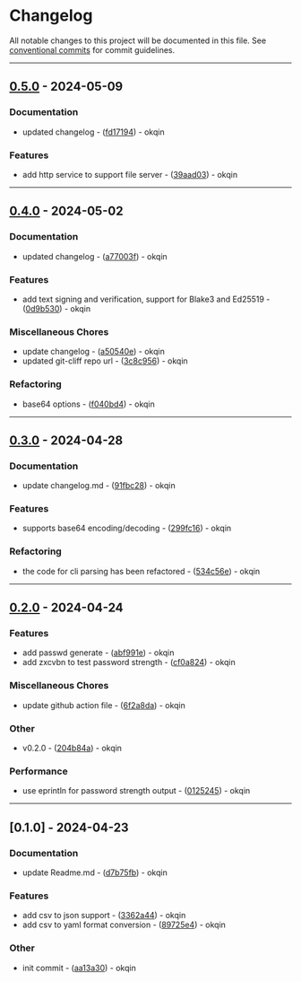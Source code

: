 # Changelog

All notable changes to this project will be documented in this file. See [conventional commits](https://www.conventionalcommits.org/) for commit guidelines.

---
## [0.5.0](https://github.com/okqin/rcli/compare/v0.4.0..v0.5.0) - 2024-05-09

### Documentation

- updated changelog - ([fd17194](https://github.com/okqin/rcli/commit/fd17194b1827794a879898fc0c3d8ccf4d3de8de)) - okqin

### Features

- add http service to support file server - ([39aad03](https://github.com/okqin/rcli/commit/39aad0300d80c9b0b4fb3afa28c5f4551187e8d3)) - okqin

---
## [0.4.0](https://github.com/okqin/rcli/compare/v0.3.0..v0.4.0) - 2024-05-02

### Documentation

- updated changelog - ([a77003f](https://github.com/okqin/rcli/commit/a77003f38b6cdfe811a8a33df4504a91c52f1edd)) - okqin

### Features

- add text signing and verification, support for Blake3 and Ed25519 - ([0d9b530](https://github.com/okqin/rcli/commit/0d9b5307dc6616586f0c20d9bdd1c67967bf6006)) - okqin

### Miscellaneous Chores

- update changelog - ([a50540e](https://github.com/okqin/rcli/commit/a50540e3363ec67a0413e7ff8e8d38b149554067)) - okqin
- updated git-cliff repo url - ([3c8c956](https://github.com/okqin/rcli/commit/3c8c956ff6d20ec774a74c7f62e70fcf23c1b0e2)) - okqin

### Refactoring

- base64 options - ([f040bd4](https://github.com/okqin/rcli/commit/f040bd452ba9bba94d4aaeda99f86267e5abebf6)) - okqin

---
## [0.3.0](https://github.com/okqin/rcli/compare/v0.2.0..v0.3.0) - 2024-04-28

### Documentation

- update changelog.md - ([91fbc28](https://github.com/okqin/rcli/commit/91fbc28f8f2cccb79427a5ebf376a2281cbb1732)) - okqin

### Features

- supports base64 encoding/decoding - ([299fc16](https://github.com/okqin/rcli/commit/299fc169b8a94a46a3bb57e029560a88e7db9bed)) - okqin

### Refactoring

- the code for cli parsing has been refactored - ([534c56e](https://github.com/okqin/rcli/commit/534c56eb238fb2e8ee95f23907366f7152439113)) - okqin

---
## [0.2.0](https://github.com/okqin/rcli/compare/v0.1.0..v0.2.0) - 2024-04-24

### Features

- add passwd generate - ([abf991e](https://github.com/okqin/rcli/commit/abf991eda900adc698c5a02c018c9855e494b9be)) - okqin
- add zxcvbn to test password strength - ([cf0a824](https://github.com/okqin/rcli/commit/cf0a8249ff4d05607d85d9ad8da366185333af06)) - okqin

### Miscellaneous Chores

- update github action file - ([6f2a8da](https://github.com/okqin/rcli/commit/6f2a8da1c8b36b1ab6703cb45453d3ba0c1760f5)) - okqin

### Other

- v0.2.0 - ([204b84a](https://github.com/okqin/rcli/commit/204b84a44084e9142f04e8288790a5165971aae4)) - okqin

### Performance

- use eprintln for password strength output - ([0125245](https://github.com/okqin/rcli/commit/0125245ac46a2f2565c4156c748a0eb2e326ebf2)) - okqin

---
## [0.1.0] - 2024-04-23

### Documentation

- update Readme.md - ([d7b75fb](https://github.com/okqin/rcli/commit/d7b75fb4a0d7b909f2c57fba6a47f0f4a5f3ec2b)) - okqin

### Features

- add csv to json support - ([3362a44](https://github.com/okqin/rcli/commit/3362a44a060ac692f65584af622b2f8b15172bf7)) - okqin
- add csv to yaml format conversion - ([89725e4](https://github.com/okqin/rcli/commit/89725e4abf44b5a7762356f9ff1d76ec6c61ad57)) - okqin

### Other

- init commit - ([aa13a30](https://github.com/okqin/rcli/commit/aa13a305fe500bab2cb8658f1e2b8ed74719fca8)) - okqin

<!-- generated by git-cliff -->
